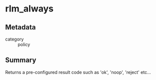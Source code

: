 # rlm_always
## Metadata
<dl>
  <dt>category</dt><dd>policy</dd>
</dl>

## Summary
Returns a pre-configured result code such as 'ok', 'noop', 'reject' etc...
